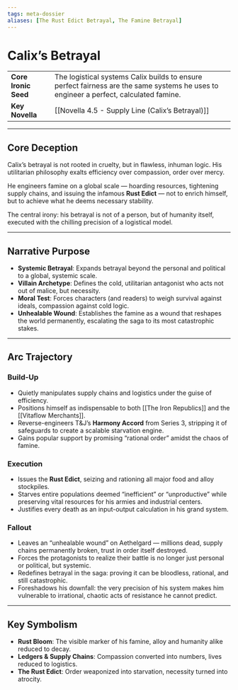 ```yaml
---
tags: meta-dossier
aliases: [The Rust Edict Betrayal, The Famine Betrayal]
---
```


# Calix’s Betrayal

| | |
|---|---|
| **Core Ironic Seed** | The logistical systems Calix builds to ensure perfect fairness are the same systems he uses to engineer a perfect, calculated famine. |
| **Key Novella** | [[Novella 4.5 - Supply Line (Calix’s Betrayal)]] |

---

## Core Deception
Calix’s betrayal is not rooted in cruelty, but in flawless, inhuman logic. His utilitarian philosophy exalts efficiency over compassion, order over mercy.

He engineers famine on a global scale — hoarding resources, tightening supply chains, and issuing the infamous **Rust Edict** — not to enrich himself, but to achieve what he deems necessary stability.

The central irony: his betrayal is not of a person, but of humanity itself, executed with the chilling precision of a logistical model.

---

## Narrative Purpose
- **Systemic Betrayal**: Expands betrayal beyond the personal and political to a global, systemic scale.
- **Villain Archetype**: Defines the cold, utilitarian antagonist who acts not out of malice, but necessity.
- **Moral Test**: Forces characters (and readers) to weigh survival against ideals, compassion against cold logic.
- **Unhealable Wound**: Establishes the famine as a wound that reshapes the world permanently, escalating the saga to its most catastrophic stakes.

---

## Arc Trajectory
### Build-Up
- Quietly manipulates supply chains and logistics under the guise of efficiency.
- Positions himself as indispensable to both [[The Iron Republics]] and the [[Vitaflow Merchants]].
- Reverse-engineers T&J’s **Harmony Accord** from Series 3, stripping it of safeguards to create a scalable starvation engine.
- Gains popular support by promising “rational order” amidst the chaos of famine.

### Execution
- Issues the **Rust Edict**, seizing and rationing all major food and alloy stockpiles.
- Starves entire populations deemed “inefficient” or “unproductive” while preserving vital resources for his armies and industrial centers.
- Justifies every death as an input-output calculation in his grand system.

### Fallout
- Leaves an “unhealable wound” on Aethelgard — millions dead, supply chains permanently broken, trust in order itself destroyed.
- Forces the protagonists to realize their battle is no longer just personal or political, but systemic.
- Redefines betrayal in the saga: proving it can be bloodless, rational, and still catastrophic.
- Foreshadows his downfall: the very precision of his system makes him vulnerable to irrational, chaotic acts of resistance he cannot predict.

---

## Key Symbolism
- **Rust Bloom**: The visible marker of his famine, alloy and humanity alike reduced to decay.
- **Ledgers & Supply Chains**: Compassion converted into numbers, lives reduced to logistics.
- **The Rust Edict**: Order weaponized into starvation, necessity turned into atrocity.

